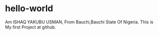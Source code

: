 # hello-world
Am ISHAQ YAKUBU USMAN, From Bauchi,Bauchi State Of Nigeria. This is My first Project at github. 
